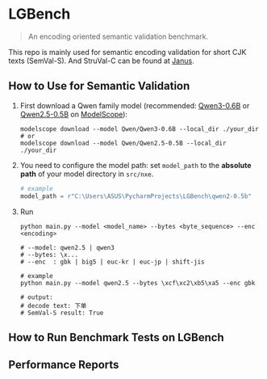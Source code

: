 # LGBench

> An encoding oriented semantic validation benchmark.

This repo is mainly used for semantic encoding validation for short CJK texts (SemVal-S). And StruVal-C can be found at [Janus](https://github.com/SWUFE-DB-Group/Janus).

## How to Use for Semantic Validation

1. First download a Qwen family model (recommended: [Qwen3-0.6B](https://modelscope.cn/models/Qwen/Qwen3-0.6B) or [Qwen2.5-0.5B](https://modelscope.cn/models/Qwen/Qwen2.5-0.5B) on [ModelScope](https://modelscope.cn/my/overview)):

   ```shell
   modelscope download --model Qwen/Qwen3-0.6B --local_dir ./your_dir
   # or
   modelscope download --model Qwen/Qwen2.5-0.5B --local_dir ./your_dir
   ```
2. You need to configure the model path: set `model_path` to the **absolute path** of your model directory in `src/nxe`. 

    ```python
   # example
   model_path = r"C:\Users\ASUS\PycharmProjects\LGBench\qwen2-0.5b"
    ```
3. Run
   ```shell
   python main.py --model <model_name> --bytes <byte_sequence> --enc <encoding>
   
   # --model: qwen2.5 | qwen3
   # --bytes: \x...
   # --enc  : gbk | big5 | euc-kr | euc-jp | shift-jis
   ```
   
   ```shell
   # example
   python main.py --model qwen2.5 --bytes \xcf\xc2\xb5\xa5 --enc gbk
   
   # output:   
   # decode text: 下单
   # SemVal-S result: True
   ```


## How to Run Benchmark Tests on LGBench

## Performance Reports
